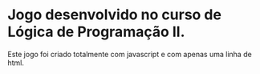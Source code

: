 # Jogo desenvolvido no curso de Lógica de Programação II.
Este jogo foi criado totalmente com javascript e com apenas uma linha de html.
